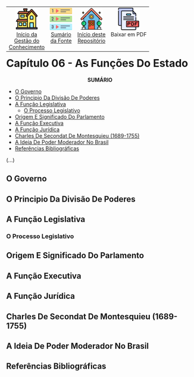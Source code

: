 <table align="right" border="0">
  <tr>
    <td align="center" valign="top">
      <a href="https://github.com/dnlclaudino/gestao-do-conhecimento#readme">
        <img src="https://github.com/dnlclaudino/imagens/blob/master/icones/casa3.png?raw=true" heigh="60" width="60"><br>Início da <br>Gestão do <br>Conhecimento
      </a>
    </td>
    <td align="center" valign="top">
      <a href="./README.md">
        <img src="https://github.com/dnlclaudino/imagens/blob/master/icones/sumario.png?raw=true" heigh="60" width="60"><br>Sumário<br>da Fonte
      </a>
    </td>
    <td align="center" valign="top">
      <a href="../README.md">
        <img src="https://github.com/dnlclaudino/imagens/blob/master/icones/casa2.png?raw=true" heigh="60" width="60"><br>Início deste <br>Repositório
      </a>
    </td>
    <td align="center" valign="top">
        <img src="https://github.com/dnlclaudino/imagens/blob/master/icones-aplicativos/pdf/pdf.png?raw=true" heigh="60" width="60"><br>Baixar em PDF
    </td>
  </tr>
</table><br><br><br><br><br>

# Capítulo 06 - As Funções Do Estado

<center><b>SUMÁRIO</b></center>

<!-- TOC updateonsave:false-->

- [O Governo](#o-governo)
- [O Principio Da Divisão De Poderes](#o-principio-da-divisão-de-poderes)
- [A Função Legislativa](#a-função-legislativa)
    - [O Processo Legislativo](#o-processo-legislativo)
- [Origem E Significado Do Parlamento](#origem-e-significado-do-parlamento)
- [A Função Executiva](#a-função-executiva)
- [A Função Jurídica](#a-função-jurídica)
- [Charles De Secondat De Montesquieu (1689-1755)](#charles-de-secondat-de-montesquieu-1689-1755)
- [A Ideia De Poder Moderador No Brasil](#a-ideia-de-poder-moderador-no-brasil)
- [Referências Bibliográficas](#referências-bibliográficas)

<!-- /TOC -->(...)

## O Governo

## O Principio Da Divisão De Poderes

## A Função Legislativa

### O Processo Legislativo

## Origem E Significado Do Parlamento

## A Função Executiva

## A Função Jurídica

## Charles De Secondat De Montesquieu (1689-1755)

## A Ideia De Poder Moderador No Brasil

## Referências Bibliográficas